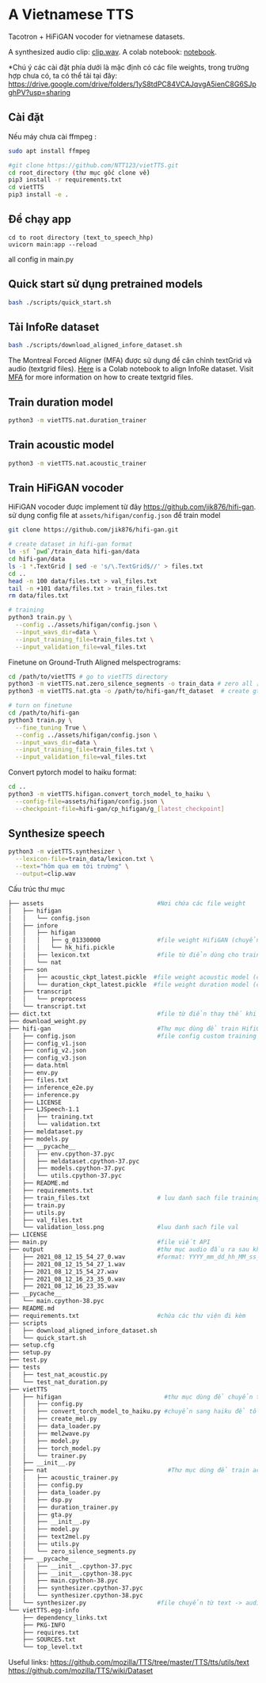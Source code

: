 A Vietnamese TTS
================

Tacotron + HiFiGAN vocoder for vietnamese datasets.

A synthesized audio clip: [clip.wav](assets/infore/clip.wav). A colab notebook: [notebook](https://colab.research.google.com/drive/1oczrWOQOr1Y_qLdgis1twSlNZlfPVXoY?usp=sharing).

*Chú ý các cài đặt phía dưới là mặc định có các file weights, trong trường hợp chưa có, ta có thể tải tại đây:
https://drive.google.com/drive/folders/1yS8tdPC84VCAJqvgA5ienC8G6SJpghPV?usp=sharing

Cài đặt
-------
Nếu máy chưa cài ffmpeg :
```sh
sudo apt install ffmpeg
```

```sh
#git clone https://github.com/NTT123/vietTTS.git
cd root_directory (thư mục gốc clone về)
pip3 install -r requirements.txt
cd vietTTS 
pip3 install -e .

```
Để chạy app
----------------------------------
```
cd to root directory (text_to_speech_hhp)
uvicorn main:app --reload
```
all config in main.py

Quick start sử dụng pretrained models
----------------------------------
```sh
bash ./scripts/quick_start.sh
```


Tải InfoRe dataset
-----------------------

```sh
bash ./scripts/download_aligned_infore_dataset.sh
```


The Montreal Forced Aligner (MFA) được sử dụng để căn chỉnh textGrid và audio (textgrid files). [Here](https://colab.research.google.com/gist/NTT123/c99b5a391af56e0cb8f7b190d3d7f0ee/infore-mfa-example.ipynb) is a Colab notebook to align InfoRe dataset. Visit [MFA](https://montreal-forced-aligner.readthedocs.io/en/latest/) for more information on how to create textgrid files.

Train duration model
--------------------

```sh
python3 -m vietTTS.nat.duration_trainer
```


Train acoustic model
--------------------
```sh
python3 -m vietTTS.nat.acoustic_trainer
```



Train HiFiGAN vocoder
-------------

HiFiGAN vocoder được implement từ đây https://github.com/jik876/hifi-gan. sử dụng config file at `assets/hifigan/config.json` để train model

```sh
git clone https://github.com/jik876/hifi-gan.git

# create dataset in hifi-gan format
ln -sf `pwd`/train_data hifi-gan/data
cd hifi-gan/data
ls -1 *.TextGrid | sed -e 's/\.TextGrid$//' > files.txt
cd ..
head -n 100 data/files.txt > val_files.txt
tail -n +101 data/files.txt > train_files.txt
rm data/files.txt

# training
python3 train.py \
  --config ../assets/hifigan/config.json \
  --input_wavs_dir=data \
  --input_training_file=train_files.txt \
  --input_validation_file=val_files.txt
```

Finetune on Ground-Truth Aligned melspectrograms:
```sh
cd /path/to/vietTTS # go to vietTTS directory
python3 -m vietTTS.nat.zero_silence_segments -o train_data # zero all [sil, sp, spn] segments
python3 -m vietTTS.nat.gta -o /path/to/hifi-gan/ft_dataset  # create gta melspectrograms at hifi-gan/ft_dataset directory

# turn on finetune
cd /path/to/hifi-gan
python3 train.py \
  --fine_tuning True \
  --config ../assets/hifigan/config.json \
  --input_wavs_dir=data \
  --input_training_file=train_files.txt \
  --input_validation_file=val_files.txt
```

Convert pytorch model to haiku format:
```sh
cd ..
python3 -m vietTTS.hifigan.convert_torch_model_to_haiku \
  --config-file=assets/hifigan/config.json \
  --checkpoint-file=hifi-gan/cp_hifigan/g_[latest_checkpoint]
```

Synthesize speech
-----------------

```sh
python3 -m vietTTS.synthesizer \
  --lexicon-file=train_data/lexicon.txt \
  --text="hôm qua em tới trường" \
  --output=clip.wav
```
Cấu trúc thư mục
```sh
├── assets                                #Nơi chứa các file weight 
│   ├── hifigan
│   │   └── config.json
│   ├── infore
│   │   ├── hifigan
│   │   │   ├── g_01330000                #file weight HifiGAN (chuyển từ mel spectrogram -> audio)
│   │   │   └── hk_hifi.pickle
│   │   ├── lexicon.txt                   #file từ điển dùng cho train model
│   │   └── nat
│   ├── son
│   │   ├── acoustic_ckpt_latest.pickle  #file weight acoustic model (chuyen tu text -> mel spectrogram)
│   │   └── duration_ckpt_latest.pickle  #file weight duration model (chỉnh tốc độ ngắt nghỉ như dữ liệu training)
│   ├── transcript
│   │   └── preprocess
│   └── transcript.txt
├── dict.txt                              #file từ điển thay thế khi không biểu diễn từ đó được ( VD: 1 -> một, 2-> hai,...)
├── download_weight.py
├── hifi-gan                              #Thư mục dùng để train HifiGAN (mel spectrogram -> audio)
│   ├── config.json                       #file config custom training 
│   ├── config_v1.json
│   ├── config_v2.json
│   ├── config_v3.json
│   ├── data.html
│   ├── env.py
│   ├── files.txt
│   ├── inference_e2e.py
│   ├── inference.py
│   ├── LICENSE
│   ├── LJSpeech-1.1
│   │   ├── training.txt
│   │   └── validation.txt
│   ├── meldataset.py
│   ├── models.py
│   ├── __pycache__
│   │   ├── env.cpython-37.pyc
│   │   ├── meldataset.cpython-37.pyc
│   │   ├── models.cpython-37.pyc
│   │   └── utils.cpython-37.pyc
│   ├── README.md
│   ├── requirements.txt
│   ├── train_files.txt                   # luu danh sach file training
│   ├── train.py
│   ├── utils.py
│   ├── val_files.txt
│   └── validation_loss.png               #luu danh sach file val
├── LICENSE
├── main.py                               #file viết API 
├── output                                #thư mục audio đầu ra sau khi truyền text vào (có thể custom)
│   ├── 2021_08_12_15_54_27_0.wav         #format: YYYY_mm_dd_hh_MM_ss_{part_x} (part_x trong trường hợp text đầu vào quá dài thì cắt nhỏ)
│   ├── 2021_08_12_15_54_27_1.wav
│   ├── 2021_08_12_15_54_27.wav
│   ├── 2021_08_12_16_23_35_0.wav
│   ├── 2021_08_12_16_23_35.wav
├── __pycache__
│   └── main.cpython-38.pyc
├── README.md
├── requirements.txt                      #chứa các thư viện đi kèm
├── scripts
│   ├── download_aligned_infore_dataset.sh
│   └── quick_start.sh
├── setup.cfg
├── setup.py
├── test.py
├── tests
│   ├── test_nat_acoustic.py
│   └── test_nat_duration.py
├── vietTTS                                  
│   ├── hifigan                             #thư mục dùng để chuyển từ mel -> audio khi inference 
│   │   ├── config.py
│   │   ├── convert_torch_model_to_haiku.py #chuyển sang haiku để tối ưu tốc độ convert từ mel-> audio
│   │   ├── create_mel.py
│   │   ├── data_loader.py
│   │   ├── mel2wave.py
│   │   ├── model.py
│   │   ├── torch_model.py
│   │   └── trainer.py
│   ├── __init__.py
│   ├── nat                                  #Thư mục dùng để train acoustic và duration model
│   │   ├── acoustic_trainer.py
│   │   ├── config.py
│   │   ├── data_loader.py
│   │   ├── dsp.py
│   │   ├── duration_trainer.py
│   │   ├── gta.py
│   │   ├── __init__.py
│   │   ├── model.py
│   │   ├── text2mel.py
│   │   ├── utils.py
│   │   └── zero_silence_segments.py
│   ├── __pycache__
│   │   ├── __init__.cpython-37.pyc
│   │   ├── __init__.cpython-38.pyc
│   │   ├── main.cpython-38.pyc
│   │   ├── synthesizer.cpython-37.pyc
│   │   └── synthesizer.cpython-38.pyc
│   └── synthesizer.py                    #file chuyển từ text -> audio ( file quan trọng nhất)
└── vietTTS.egg-info
    ├── dependency_links.txt
    ├── PKG-INFO
    ├── requires.txt
    ├── SOURCES.txt
    └── top_level.txt
```

Useful links:
https://github.com/mozilla/TTS/tree/master/TTS/tts/utils/text
https://github.com/mozilla/TTS/wiki/Dataset


